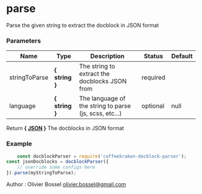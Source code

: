 # parse

Parse the given string to extract the docblock in JSON format


### Parameters
Name  |  Type  |  Description  |  Status  |  Default
------------  |  ------------  |  ------------  |  ------------  |  ------------
stringToParse  |  **{ string }**  |  The string to extract the docblocks JSON from  |  required  |
language  |  **{ string }**  |  The language of the string to parse (js, scss, etc...)  |  optional  |  null

Return **{ [JSON](https://developer.mozilla.org/fr/docs/Web/JavaScript/Reference/Objets_globaux/JSON) }** The docblocks in JSON format

### Example
```js
	const docblockParser = require('coffeekraken-docblock-parser');
const jsonDocblocks = docblockParser({
	// override some configs here
}).parse(myStringToParse);
```
Author : Olivier Bossel [olivier.bossel@gmail.com](mailto:olivier.bossel@gmail.com)